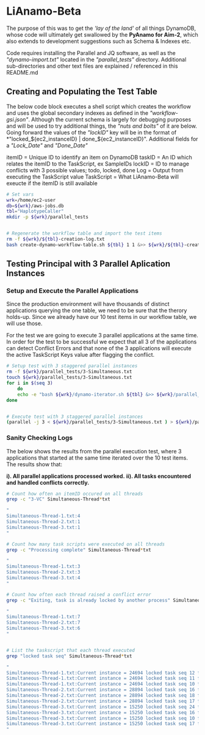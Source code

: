# LiAnamo-Beta
The purpose of this was to get the *'lay of the land'* of all things DynamoDB, whose code will ultimately get swallowed by the **PyAnamo for Aim-2**, which also extends to development suggestions such as Schema & Indexes etc.

Code requires installing the Parallel and JQ software, as well as the *"dynamo-import.txt"* located in the *"parallel_tests"* directory. Additional sub-directories and other text files are explained / referenced in this README.md


## Creating and Populating the Test Table
The below code block executes a shell script which creates the workflow and uses the global secondary indexes as defined in the *"workflow-gsi.json"*. Although the current schema is largely for debugging purposes and will be used to try additional things, the *"nuts and bolts"* of it are below. Going forward the values of the *"lockID"* key will be in the format of *"locked_${ec2_instanceID} | done_${ec2_instanceID}". Additional fields for a *"Lock_Date"* and *"Done_Date"*

itemID = Unique ID to identify an item on DynamoDB
taskID = An ID which relates the itemID to the TaskScript, ex SampleIDs
lockID = ID to manage conflicts with 3 possible values; todo, locked, done
Log = Output from executing the TaskScript value
TaskScript = What LiAnamo-Beta will exeucte if the itemID is still available


```bash
# Set vars
wrk=/home/ec2-user
db=${wrk}/aws-jobs.db
tbl="HaplotypeCaller"
mkdir -p ${wrk}/parallel_tests


# Regenerate the workflow table and import the test items
rm -f ${wrk}/${tbl}-creation-log.txt
bash create-dynamo-workflow-table.sh ${tbl} 1 1 &>> ${wrk}/${tbl}-creation-log.txt


```


## Testing Principal with 3 Parallel Aplication Instances

### Setup and Execute the Parallel Applications
Since the production environment will have thousands of distinct applications querying the one table, we need to be sure that the therory holds-up. Since we already have our 10 test items in our workflow table, we will use those.

For the test we are going to execute 3 parallel applications at the same time. In order for the test to be successful we expect that all 3 of the applications can detect Conflict Errors and that none of the 3 applications will execute the active TaskScript Keys value after flagging the conflict.


```bash
# Setup test with 3 staggered parallel instances
rm -f ${wrk}/parallel_tests/3-Simultaneous.txt
touch ${wrk}/parallel_tests/3-Simultaneous.txt
for i in $(seq 3)
	do
	echo -e "bash ${wrk}/dynamo-iterator.sh ${tbl} &>> ${wrk}/parallel_tests/Simultaneous-Thread-${i}.txt" >> ${wrk}/parallel_tests/3-Simultaneous.txt
done


# Execute test with 3 staggered parallel instances
(parallel -j 3 < ${wrk}/parallel_tests/3-Simultaneous.txt ) > ${wrk}/parallel_tests/3-Simultaneous-Logging.txt
```


### Sanity Checking Logs
The below shows the results from the parallel execution test, where 3 applications that started at the same time iterated over the 10 test items. The results show that:

**i). All parallel applications processed worked.**
**ii). All tasks encountered and handled conflicts correctly.**

```bash
# Count how often an itemID occured on all threads
grep -c "3-VC" Simultaneous-Thread*txt

"
Simultaneous-Thread-1.txt:4
Simultaneous-Thread-2.txt:1
Simultaneous-Thread-3.txt:1
"

# Count how many task scripts were executed on all threads
grep -c "Processing complete" Simultaneous-Thread*txt

"
Simultaneous-Thread-1.txt:3
Simultaneous-Thread-2.txt:3
Simultaneous-Thread-3.txt:4
"

# Count how often each thread raised a conflict error
grep -c "Exiting, task is already locked by another process" Simultaneous-Thread*txt

"
Simultaneous-Thread-1.txt:7
Simultaneous-Thread-2.txt:7
Simultaneous-Thread-3.txt:6
"


# List the taskscript that each thread executed
grep "locked task seq" Simultaneous-Thread*txt

"
Simultaneous-Thread-1.txt:Current instance = 24694 locked task seq 12 for item = 3-VC
Simultaneous-Thread-1.txt:Current instance = 24694 locked task seq 11 for item = 6-VC
Simultaneous-Thread-1.txt:Current instance = 24694 locked task seq 10 for item = 5-VC
Simultaneous-Thread-2.txt:Current instance = 28894 locked task seq 16 for item = 7-VC
Simultaneous-Thread-2.txt:Current instance = 28894 locked task seq 18 for item = 8-VC
Simultaneous-Thread-2.txt:Current instance = 28894 locked task seq 17 for item = 4-VC
Simultaneous-Thread-3.txt:Current instance = 15250 locked task seq 24 for item = 10-VC
Simultaneous-Thread-3.txt:Current instance = 15250 locked task seq 16 for item = 1-VC
Simultaneous-Thread-3.txt:Current instance = 15250 locked task seq 10 for item = 2-VC
Simultaneous-Thread-3.txt:Current instance = 15250 locked task seq 17 for item = 9-VC
"
```

